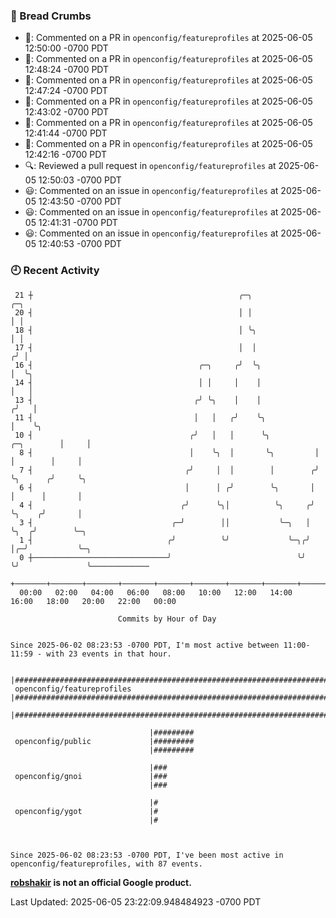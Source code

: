 ### 🍞 Bread Crumbs

 * 💬: Commented on a PR in  `openconfig/featureprofiles` at 2025-06-05 12:50:00 -0700 PDT
 * 💬: Commented on a PR in  `openconfig/featureprofiles` at 2025-06-05 12:48:24 -0700 PDT
 * 💬: Commented on a PR in  `openconfig/featureprofiles` at 2025-06-05 12:47:24 -0700 PDT
 * 💬: Commented on a PR in  `openconfig/featureprofiles` at 2025-06-05 12:43:02 -0700 PDT
 * 💬: Commented on a PR in  `openconfig/featureprofiles` at 2025-06-05 12:41:44 -0700 PDT
 * 💬: Commented on a PR in  `openconfig/featureprofiles` at 2025-06-05 12:42:16 -0700 PDT
 * 🔍: Reviewed a pull request in  `openconfig/featureprofiles` at 2025-06-05 12:50:03 -0700 PDT
 * 😃: Commented on an issue in `openconfig/featureprofiles` at 2025-06-05 12:43:50 -0700 PDT
 * 😃: Commented on an issue in `openconfig/featureprofiles` at 2025-06-05 12:41:31 -0700 PDT
 * 😃: Commented on an issue in `openconfig/featureprofiles` at 2025-06-05 12:40:53 -0700 PDT

### 🕘 Recent Activity
```
 21 ┼                                              ╭─╮                           ╭─╮
 20 ┤                                              │ │                           │ │
 18 ┤                                              │ ╰╮                          │ │
 17 ┤                                              │  │                         ╭╯ │
 16 ┤                                     ╭─╮     ╭╯  ╰╮                        │  ╰╮
 14 ┤                                     │ │     │    │                        │   │
 13 ┤                                    ╭╯ ╰╮    │    │                       ╭╯   │
 11 ┤                                    │   │   ╭╯    ╰╮                      │    ╰╮
 10 ┤                                   ╭╯   │   │      ╰╮          ╭─╮        │     │
  8 ┤                                   │    ╰╮  │       ╰╮         │ │        │     │
  7 ┤                                  ╭╯     │  │        │        ╭╯ ╰╮      ╭╯     ╰╮
  6 ┤                                  │      │ ╭╯        ╰╮       │   │      │       │
  4 ┤                                 ╭╯      ╰╮│          ╰╮     ╭╯   ╰╮    ╭╯       │
  3 ┤                               ╭─╯        ││           ╰─╮   │     ╰╮  ╭╯        ╰─╮
  1 ┤                              ╭╯          ╰╯             ╰─╮╭╯      │╭─╯           ╰─╮
  0 ┼──────────────────────────────╯                            ╰╯       ╰╯               ╰─────────────
    +───────+───────+───────+───────+───────+───────+───────+───────+───────+───────+───────+───────+────
  00:00   02:00   04:00   06:00   08:00   10:00   12:00   14:00   16:00   18:00   20:00   22:00   00:00   

						Commits by Hour of Day


Since 2025-06-02 08:23:53 -0700 PDT, I'm most active between 11:00-11:59 - with 23 events in that hour.

```



```
                               |#######################################################################################
 openconfig/featureprofiles    |#######################################################################################
                               |#######################################################################################

                               |#########
 openconfig/public             |#########
                               |#########

                               |###
 openconfig/gnoi               |###
                               |###

                               |#
 openconfig/ygot               |#
                               |#



Since 2025-06-02 08:23:53 -0700 PDT, I've been most active in openconfig/featureprofiles, with 87 events.

```
**[robshakir](mailto:robjs@google.com) is not an official Google product.**  


Last Updated: 2025-06-05 23:22:09.948484923 -0700 PDT

